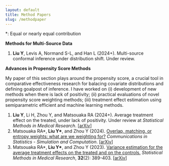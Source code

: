 ```yaml
---
layout: default
title: Method Papers
slug: /methodpaper
---
```


*: Equal or nearly equal contribution

<b> Methods for Multi-Source Data </b>

<ol>	
  <li><b>Liu Y</b>, Levis A, Normand S-L, and Han L (2024+). Multi-source conformal inference under distribution shift. Under review. </li>
</ol>

<b> Advances in Propensity Score Methods </b>

My paper of this section plays around the propensity score, a crucial tool in comparative effectiveness research for balacing covariate distributions and defining goalpost of inference. I have worked on (i) development of new methods when there is lack of positivity; (ii) practical evaluations of novel propensity score weighting methods; (iii) treatment effect estimation using semiparametric efficient and machine learning methods. 

<ol>	
  <li><b>Liu Y</b>, Li H, Zhou Y, and Matsouaka RA (2024+). Average treatment effect on the treated, under lack of positivity. Under review at <em>Statistical Methods in Medical Research</em>. [<a href="https://arxiv.org/abs/2309.01334" target="_blank">arXiv</a>] </li>
  <li>Matsouaka RA*, <b>Liu Y*</b>, and Zhou Y (2024). <a href="https://www.tandfonline.com/doi/full/10.1080/03610918.2024.2319419" target="_blank">Overlap, matching, or entropy weights: what are we weighting for?</a> <em>Communications in Statistics - Simulation and Computation</em>. [<a href="https://arxiv.org/abs/2210.12968" target="_blank">arXiv</a>] </li>
  <li> Matsouaka RA*, <b>Liu Y*</b>, and Zhou Y (2023). <a href="https://journals.sagepub.com/doi/10.1177/09622802221142532" target="_blank">Variance estimation for the average treatment effects on the treated and on the controls.</a> <em>Statistical Methods in Medical Research</em>, <b>32</b>(2): 389-403. [<a href="https://arxiv.org/abs/2209.10742" target="_blank">arXiv</a>] </li>	
  </li>
</ol>
  

